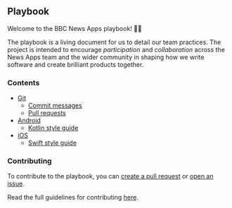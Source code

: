 ## Playbook

Welcome to the BBC News Apps playbook! :closed_book::sparkles:

The playbook is a living document for us to detail our team practices. The project is intended to encourage _participation_ and _collaboration_ across the News Apps team and the wider community in shaping how we write software and create brilliant products together.

### Contents
- [Git](https://github.com/bbc/news-apps-playbook/blob/master/git/README.md)
  - [Commit messages](https://github.com/bbc/news-apps-playbook/blob/master/git/commit-messages.md)
  - [Pull requests](https://github.com/bbc/news-apps-playbook/blob/master/git/pull-requests.md)
- [Android](https://github.com/bbc/news-apps-playbook/blob/master/android/README.md)
  - [Kotlin style guide](https://github.com/bbc/news-apps-playbook/blob/master/android/kotlin.md)
- [iOS](https://github.com/bbc/news-apps-playbook/blob/master/ios/README.md)
  - [Swift style guide](https://docs.google.com/document/d/1jXrss9JX3Cih42upizLPGDcPbjvoCObRhL8-oBhzZXU/edit)

### Contributing
To contribute to the playbook, you can [create a pull request](https://github.com/bbc/news-apps-playbook/pull/new/master) or [open an issue](https://github.com/bbc/news-apps-playbook/issues).

Read the full guidelines for contributing [here](https://github.com/bbc/news-apps-playbook/blob/master/CONTRIBUTING.md).
